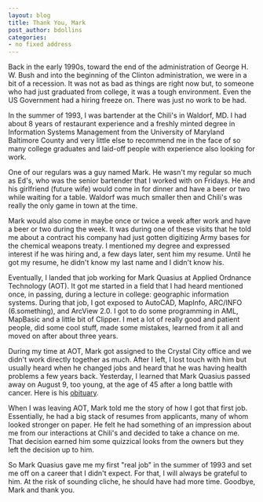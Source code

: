```yaml
---
layout: blog
title: Thank You, Mark
post_author: bdollins
categories:
- no fixed address
---
```


Back in the early 1990s, toward the end of the administration of George H. W. Bush and into the beginning of the Clinton administration, we were in a bit of a recession. It was not as bad as things are right now but, to someone who had just graduated from college, it was a tough environment. Even the US Government had a hiring freeze on. There was just no work to be had.

In the summer of 1993, I was bartender at the Chili's in Waldorf, MD. I had about 8 years of restaurant experience and a freshly minted degree in Information Systems Management from the University of Maryland Baltimore County and very little else to recommend me in the face of so many college graduates and laid-off people with experience also looking for work.

One of our regulars was a guy named Mark. He wasn't my regular so much as Ed's, who was the senior bartender that I worked with on Fridays. He and his girlfriend (future wife)  would come in for dinner and have a beer or two while waiting for a table. Waldorf was much smaller then and Chili's was really the only game in town at the time.

Mark would also come in maybe once or twice a week after work and have a beer or two during the week. It was during one of these visits that he told me about a contract his company had just gotten digitizing Army bases for the chemical weapons treaty. I mentioned my degree and expressed interest if he was hiring and, a few days later, sent him my resume. Until he got my resume, he didn't know my last name and I didn't know his.

Eventually, I landed that job working for Mark Quasius at Applied Ordnance Technology (AOT). It got me started in a field that I had heard mentioned once, in passing, during a lecture in college: geographic information systems. During that job, I got exposed to AutoCAD, MapInfo, ARC/INFO (6.something), and ArcView 2.0. I got to do some programming in AML, MapBasic and a little bit of Clipper. I met a lot of really good and patient people, did some cool stuff, made some mistakes, learned from it all and moved on after about three years.

During my time at AOT, Mark got assigned to the Crystal City office and we didn't work directly together as much. After I left, I lost touch with him but usually heard when he changed jobs and heard that he was having health problems a few years back. Yesterday, I learned that Mark Quasius passed away on August 9, too young, at the age of 45 after a long battle with cancer. Here is his <a href="http://www.sheboyganpress.com/article/20090813/SHE010301/908130348/1067/SHE01">obituary</a>.

When I was leaving AOT, Mark told me the story of how I got that first job. Essentially, he had a big stack of resumes from applicants, many of whom looked stronger on paper. He felt he had something of an impression about me from our interactions at Chili's and decided to take a chance on me. That decision earned him some quizzical looks from the owners but they left the decision up to him.

So Mark Quasius gave me my first "real job" in the summer of 1993 and set me off on a career that I didn't expect. For that, I will always be grateful to him. At the risk of sounding cliche, he should have had more time. Goodbye, Mark and thank you.